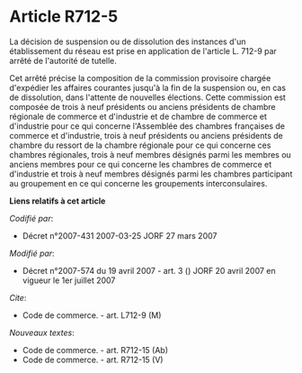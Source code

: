 # Article R712-5

La décision de suspension ou de dissolution des instances d'un établissement du réseau est prise en application de l'article
L. 712-9 par arrêté de l'autorité de tutelle.

Cet arrêté précise la composition de la commission provisoire chargée d'expédier les affaires courantes jusqu'à la fin de la
suspension ou, en cas de dissolution, dans l'attente de nouvelles élections. Cette commission est composée de trois à neuf
présidents ou anciens présidents de chambre régionale de commerce et d'industrie et de chambre de commerce et d'industrie
pour ce qui concerne l'Assemblée des chambres françaises de commerce et d'industrie, trois à neuf présidents ou anciens
présidents de chambre du ressort de la chambre régionale pour ce qui concerne ces chambres régionales, trois à neuf membres
désignés parmi les membres ou anciens membres pour ce qui concerne les chambres de commerce et d'industrie et trois à neuf
membres désignés parmi les chambres participant au groupement en ce qui concerne les groupements interconsulaires.

**Liens relatifs à cet article**

_Codifié par_:

  - Décret n°2007-431 2007-03-25 JORF 27 mars 2007

_Modifié par_:

  - Décret n°2007-574 du 19 avril 2007 - art. 3 () JORF 20 avril 2007 en vigueur le 1er juillet 2007

_Cite_:

  - Code de commerce. - art. L712-9 (M)

_Nouveaux textes_:

  - Code de commerce. - art. R712-15 (Ab)
  - Code de commerce. - art. R712-15 (V)
